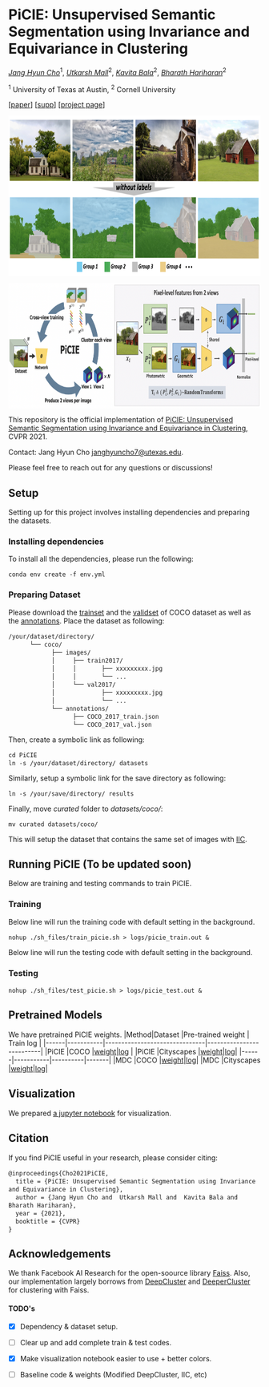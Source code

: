 # PiCIE: Unsupervised Semantic Segmentation using Invariance and Equivariance in Clustering

*[Jang Hyun Cho](https://sites.google.com/view/janghyuncho/)*<sup>1</sup>,
*[Utkarsh Mall](https://www.cs.cornell.edu/~utkarshm/)*<sup>2</sup>,
*[Kavita Bala](http://www.cs.cornell.edu/~kb/)*<sup>2</sup>,
*[Bharath Hariharan](http://home.bharathh.info)*<sup>2</sup>

<sup>1</sup> University of Texas at Austin, <sup>2</sup> Cornell University

[[paper](https://openaccess.thecvf.com/content/CVPR2021/papers/Cho_PiCIE_Unsupervised_Semantic_Segmentation_Using_Invariance_and_Equivariance_in_Clustering_CVPR_2021_paper.pdf)] [[supp](https://openaccess.thecvf.com/content/CVPR2021/supplemental/Cho_PiCIE_Unsupervised_Semantic_CVPR_2021_supplemental.pdf)] [[project page](https://sites.google.com/view/picie-cvpr2021/home)]

<p align="center"> <img src='assets/teaser2.png' align="center" height="320px"> </p>
<p align="center"> <img src='assets/teaser.png' align="center" height="250px"> </p>

This repository is the official implementation of [PiCIE: Unsupervised Semantic Segmentation using Invariance and Equivariance in Clustering](https://openaccess.thecvf.com/content/CVPR2021/papers/Cho_PiCIE_Unsupervised_Semantic_Segmentation_Using_Invariance_and_Equivariance_in_Clustering_CVPR_2021_paper.pdf), CVPR 2021. 

Contact: Jang Hyun Cho [janghyuncho7@utexas.edu](mailto:janghyuncho7@utexas.edu). 

Please feel free to reach out for any questions or discussions!

## Setup
Setting up for this project involves installing dependencies and preparing the datasets. 

### Installing dependencies
To install all the dependencies, please run the following:
~~~
conda env create -f env.yml
~~~

### Preparing Dataset 
Please download the [trainset](http://images.cocodataset.org/zips/train2017.zip) and the [validset](http://images.cocodataset.org/zips/val2017.zip) of COCO dataset as well as the [annotations](http://images.cocodataset.org/annotations/annotations_trainval2017.zip). Place the dataset as following:
~~~
/your/dataset/directory/
      └── coco/
            ├── images/
            │     ├── train2017/
            │     │       ├── xxxxxxxxx.jpg
            │     │       └── ...
            │     └── val2017/
            │             ├── xxxxxxxxx.jpg
            │             └── ...
            └── annotations/
                  ├── COCO_2017_train.json
                  └── COCO_2017_val.json
~~~
Then, create a symbolic link as following:
~~~
cd PiCIE
ln -s /your/dataset/directory/ datasets 
~~~
Similarly, setup a symbolic link for the save directory as following:
~~~
ln -s /your/save/directory/ results
~~~
Finally, move *curated* folder to *datasets/coco/*:
~~~
mv curated datasets/coco/
~~~
This will setup the dataset that contains the same set of images with [IIC](https://github.com/xu-ji/IIC).

## Running PiCIE (To be updated soon)
Below are training and testing commands to train PiCIE. 
### Training
Below line will run the training code with default setting in the background. 
~~~
nohup ./sh_files/train_picie.sh > logs/picie_train.out & 
~~~
Below line will run the testing code with default setting in the background.
### Testing 
~~~
nohup ./sh_files/test_picie.sh > logs/picie_test.out &
~~~

## Pretrained Models
We have pretrained PiCIE weights. 
|Method|Dataset    |Pre-trained weight             | Train log                |
|------|-----------|-------------------------------|--------------------------|
|PiCIE |COCO       |[weight]()|[log](logs/picie.out)     |
|PiCIE |Cityscapes |[weight]()|[log](logs/picie_city.out)|
|------|-----------|----------|-------|
|MDC   |COCO       |[weight]()|[log]()|
|MDC   |Cityscapes |[weight]()|[log]()|


## Visualization
We prepared [a jupyter notebook](visualize.ipynb) for visualization.


## Citation
If you find PiCIE useful in your research, please consider citing:
```
@inproceedings{Cho2021PiCIE,
  title = {PiCIE: Unsupervised Semantic Segmentation using Invariance and Equivariance in Clustering},
  author = {Jang Hyun Cho and  Utkarsh Mall and  Kavita Bala and  Bharath Hariharan},
  year = {2021},
  booktitle = {CVPR}
}
```
## Acknowledgements 
We thank Facebook AI Research for the open-soource library [Faiss](https://github.com/facebookresearch/faiss). Also, our implementation largely borrows from [DeepCluster](https://github.com/facebookresearch/deepcluster) and [DeeperCluster](https://github.com/facebookresearch/DeeperCluster) for clustering with Faiss. 

#### TODO's
- [x] Dependency & dataset setup.
- [ ] Clear up and add complete train & test codes. 
- [x] Make visualization notebook easier to use + better colors. 
- [ ] Baseline code & weights (Modified DeepCluster, IIC, etc)

